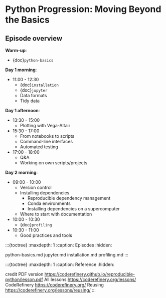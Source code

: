 # Python Progression: Moving Beyond the Basics


## Episode overview

**Warm-up**:
- {doc}`python-basics`

**Day 1 morning**:
- 11:00 - 12:30
  - {doc}`installation`
  - {doc}`jupyter`
  - Data formats
  - Tidy data

**Day 1 afternoon**:
- 13:30 - 15:00
  - Plotting with Vega-Altair
- 15:30 - 17:00
  - From notebooks to scripts
  - Command-line interfaces
  - Automated testing
- 17:00 - 18:00
  - Q&A
  - Working on own scripts/projects

**Day 2 morning**:
- 09:00 - 10:00
  - Version control
  - Installing dependencies
    - Reproducible dependency management
    - Conda environments
    - Installing dependencies on a supercomputer
  - Where to start with documentation
- 10:00 - 10:30
  - {doc}`profiling`
- 10:30 - 11:00
  - Good practices and tools


:::{toctree}
:maxdepth: 1
:caption: Episodes
:hidden:

python-basics.md
jupyter.md
installation.md
profiling.md
:::

:::{toctree}
:maxdepth: 1
:caption: Reference
:hidden:

credit
PDF version <https://coderefinery.github.io/reproducible-python/lesson.pdf>
All lessons <https://coderefinery.org/lessons/>
CodeRefinery <https://coderefinery.org/>
Reusing <https://coderefinery.org/lessons/reusing/>
:::
